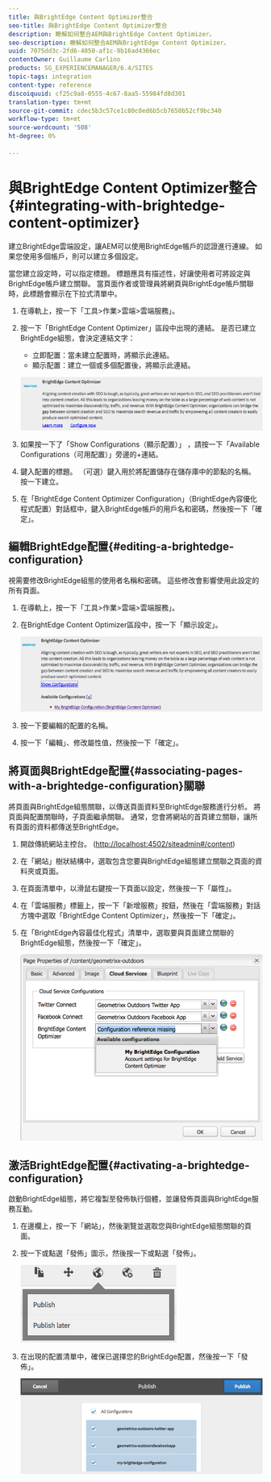 ```yaml
---
title: 與BrightEdge Content Optimizer整合
seo-title: 與BrightEdge Content Optimizer整合
description: 瞭解如何整合AEM與BrightEdge Content Optimizer。
seo-description: 瞭解如何整合AEM與BrightEdge Content Optimizer。
uuid: 7075dd3c-2fd6-4050-af1c-9b16ad4366ec
contentOwner: Guillaume Carlino
products: SG_EXPERIENCEMANAGER/6.4/SITES
topic-tags: integration
content-type: reference
discoiquuid: cf25c9a8-0555-4c67-8aa5-55984fd8d301
translation-type: tm+mt
source-git-commit: cdec5b3c57ce1c80c0ed6b5cb7650b52cf9bc340
workflow-type: tm+mt
source-wordcount: '508'
ht-degree: 0%

---
```



# 與BrightEdge Content Optimizer整合{#integrating-with-brightedge-content-optimizer}

建立BrightEdge雲端設定，讓AEM可以使用BrightEdge帳戶的認證進行連線。 如果您使用多個帳戶，則可以建立多個設定。

當您建立設定時，可以指定標題。 標題應具有描述性，好讓使用者可將設定與BrightEdge帳戶建立關聯。 當頁面作者或管理員將網頁與BrightEdge帳戶關聯時，此標題會顯示在下拉式清單中。

1. 在導軌上，按一下「工具>作業>雲端>雲端服務」。
1. 按一下「BrightEdge Content Optimizer」區段中出現的連結。 是否已建立BrightEdge組態，會決定連結文字：

   * 立即配置：當未建立配置時，將顯示此連結。
   * 顯示配置：建立一個或多個配置後，將顯示此連結。

   ![chlimage_1-4](assets/chlimage_1-4.png)

1. 如果按一下了「Show Configurations（顯示配置）」 ，請按一下「Available Configurations（可用配置）」旁邊的+連結。
1. 鍵入配置的標題。 （可選）鍵入用於將配置儲存在儲存庫中的節點的名稱。 按一下建立。
1. 在「BrightEdge Content Optimizer Configuration」（BrightEdge內容優化程式配置）對話框中，鍵入BrightEdge帳戶的用戶名和密碼，然後按一下「確定」。

## 編輯BrightEdge配置{#editing-a-brightedge-configuration}

視需要修改BrightEdge組態的使用者名稱和密碼。 這些修改會影響使用此設定的所有頁面。

1. 在導軌上，按一下「工具>作業>雲端>雲端服務」。
1. 在BrightEdge Content Optimizer區段中，按一下「顯示設定」。

   ![chlimage_1-5](assets/chlimage_1-5.png)

1. 按一下要編輯的配置的名稱。
1. 按一下「編輯」、修改屬性值，然後按一下「確定」。

## 將頁面與BrightEdge配置{#associating-pages-with-a-brightedge-configuration}關聯

將頁面與BrightEdge組態關聯，以傳送頁面資料至BrightEdge服務進行分析。 將頁面與配置關聯時，子頁面繼承關聯。 通常，您會將網站的首頁建立關聯，讓所有頁面的資料都傳送至BrightEdge。

1. 開啟傳統網站主控台。 ([http://localhost:4502/siteadmin#/content](http://localhost:4502/siteadmin#/content))
1. 在「網站」樹狀結構中，選取包含您要與BrightEdge組態建立關聯之頁面的資料夾或頁面。
1. 在頁面清單中，以滑鼠右鍵按一下頁面以設定，然後按一下「屬性」。
1. 在「雲端服務」標籤上，按一下「新增服務」按鈕，然後在「雲端服務」對話方塊中選取「BrightEdge Content Optimizer」，然後按一下「確定」。
1. 在「BrightEdge內容最佳化程式」清單中，選取要與頁面建立關聯的BrightEdge組態，然後按一下「確定」。

   ![chlimage_1-6](assets/chlimage_1-6.png)

## 激活BrightEdge配置{#activating-a-brightedge-configuration}

啟動BrightEdge組態，將它複製至發佈執行個體，並讓發佈頁面與BrightEdge服務互動。

1. 在邊欄上，按一下「網站」，然後瀏覽並選取您與BrightEdge組態關聯的頁面。
1. 按一下或點選「發佈」圖示，然後按一下或點選「發佈」。

   ![chlimage_1-7](assets/chlimage_1-7.png)

1. 在出現的配置清單中，確保已選擇您的BrightEdge配置，然後按一下「發佈」。

   ![chlimage_1-8](assets/chlimage_1-8.png)

